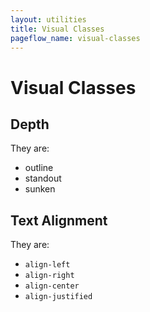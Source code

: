 ```yaml
---
layout: utilities
title: Visual Classes
pageflow_name: visual-classes
---
```


# Visual Classes

## Depth

They are:

* outline
* standout
* sunken

## Text Alignment

They are:

* `align-left`
* `align-right`
* `align-center`
* `align-justified`